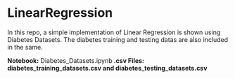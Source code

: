 # LinearRegression

In this repo, a simple implementation of Linear Regression is shown using Diabetes Datasets. The diabetes training and testing datas are also included in the same.

<b>Notebook:</b> Diabetes_Datasets.ipynb<b>
<b>.csv Files: diabetes_training_datasets.csv and diabetes_testing_datasets.csv</b>
